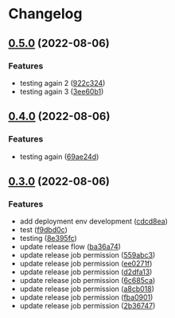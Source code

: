 # Changelog

## [0.5.0](https://github.com/devhalos/nihil-infra/compare/v0.4.0...v0.5.0) (2022-08-06)


### Features

* testing again 2 ([922c324](https://github.com/devhalos/nihil-infra/commit/922c32438650e56f6efd1460a36feb8af6030068))
* testing again 3 ([3ee60b1](https://github.com/devhalos/nihil-infra/commit/3ee60b127d696e6e69b5043b887a1ce45c80246d))

## [0.4.0](https://github.com/devhalos/nihil-infra/compare/v0.3.0...v0.4.0) (2022-08-06)


### Features

* testing again ([69ae24d](https://github.com/devhalos/nihil-infra/commit/69ae24d2777dee6aa3ac510e310b6aefacad8e3a))

## [0.3.0](https://github.com/devhalos/nihil-infra/compare/v0.2.0...v0.3.0) (2022-08-06)


### Features

* add deployment env development ([cdcd8ea](https://github.com/devhalos/nihil-infra/commit/cdcd8ea20277cd0117808ba5a484a0876fee62bf))
* test ([f9dbd0c](https://github.com/devhalos/nihil-infra/commit/f9dbd0c141def29429b1b6b80a28bf531d0c8672))
* testing ([8e395fc](https://github.com/devhalos/nihil-infra/commit/8e395fc7bbc96441a2c7af7dd5963c0abc3c1ddf))
* update release flow ([ba36a74](https://github.com/devhalos/nihil-infra/commit/ba36a749365cdf1c99a192e2f3419a14c66f2188))
* update release job permission ([559abc3](https://github.com/devhalos/nihil-infra/commit/559abc32787f4c3df3b5711a1ab598c1505830bb))
* update release job permission ([ee0271f](https://github.com/devhalos/nihil-infra/commit/ee0271f6b2b46979df850d96b2152d33a213b6cc))
* update release job permission ([d2dfa13](https://github.com/devhalos/nihil-infra/commit/d2dfa13ec6022cf8bcf493fe58a96f9b0fc601b5))
* update release job permission ([6c685ca](https://github.com/devhalos/nihil-infra/commit/6c685ca67bd4861816f46a30b7339643bae5b34a))
* update release job permission ([a8cb018](https://github.com/devhalos/nihil-infra/commit/a8cb018e8cd51680273ce2b4d02d599b013300b2))
* update release job permission ([fba0901](https://github.com/devhalos/nihil-infra/commit/fba0901dfa52c3cea0bec79ed3e4d6ea856c0b14))
* update release job permission ([2b36747](https://github.com/devhalos/nihil-infra/commit/2b36747b29f0a7b6d8786f55df5f34a355419b3b))
